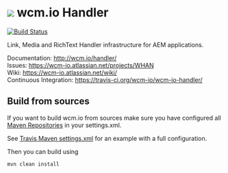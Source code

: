 <img src="http://wcm.io/images/favicon-16@2x.png"/> wcm.io Handler
======
[![Build Status](https://travis-ci.org/wcm-io/wcm-io-handler.png?branch=develop)](https://travis-ci.org/wcm-io/wcm-io-handler)

Link, Media and RichText Handler infrastructure for AEM applications.

Documentation: http://wcm.io/handler/<br/>
Issues: https://wcm-io.atlassian.net/projects/WHAN<br/>
Wiki: https://wcm-io.atlassian.net/wiki/<br/>
Continuous Integration: https://travis-ci.org/wcm-io/wcm-io-handler/


## Build from sources

If you want to build wcm.io from sources make sure you have configured all [Maven Repositories](http://wcm.io/maven.html) in your settings.xml.

See [Travis Maven settings.xml](https://github.com/wcm-io/wcm-io-handler/blob/master/.travis.maven-settings.xml) for an example with a full configuration.

Then you can build using

```
mvn clean install
```
